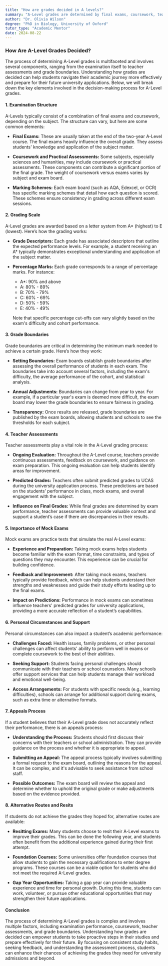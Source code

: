 ```yaml
---
title: "How are grades decided in A levels?"
summary: "A-Level grades are determined by final exams, coursework, teacher assessments, and grade boundaries, guiding students in their academic journey."
author: "Dr. Olivia Wilson"
degree: "PhD in Biology, University of Oxford"
tutor_type: "Academic Mentor"
date: 2024-08-22
---
```


### How Are A-Level Grades Decided?

The process of determining A-Level grades is multifaceted and involves several components, ranging from the examination itself to teacher assessments and grade boundaries. Understanding how grades are decided can help students navigate their academic journey more effectively and prepare for their future university applications. Below, we will break down the key elements involved in the decision-making process for A-Level grades.

#### 1. Examination Structure

A-Levels typically consist of a combination of final exams and coursework, depending on the subject. The structure can vary, but here are some common elements:

- **Final Exams:** These are usually taken at the end of the two-year A-Level course. The final exams heavily influence the overall grade. They assess students' knowledge and application of the subject matter.
  
- **Coursework and Practical Assessments:** Some subjects, especially sciences and humanities, may include coursework or practical assessments. These components can contribute a significant portion of the final grade. The weight of coursework versus exams varies by subject and exam board.

- **Marking Schemes:** Each exam board (such as AQA, Edexcel, or OCR) has specific marking schemes that detail how each question is scored. These schemes ensure consistency in grading across different exam sessions.

#### 2. Grading Scale

A-Level grades are awarded based on a letter system from A* (highest) to E (lowest). Here’s how the grading works:

- **Grade Descriptors:** Each grade has associated descriptors that outline the expected performance levels. For example, a student receiving an A* typically demonstrates exceptional understanding and application of the subject matter.

- **Percentage Marks:** Each grade corresponds to a range of percentage marks. For instance:
  - A*: 90% and above
  - A: 80% - 89%
  - B: 70% - 79%
  - C: 60% - 69%
  - D: 50% - 59%
  - E: 40% - 49%
  
  Note that specific percentage cut-offs can vary slightly based on the exam's difficulty and cohort performance.

#### 3. Grade Boundaries

Grade boundaries are critical in determining the minimum mark needed to achieve a certain grade. Here’s how they work:

- **Setting Boundaries:** Exam boards establish grade boundaries after assessing the overall performance of students in each exam. The boundaries take into account several factors, including the exam's difficulty, the average performance of the cohort, and statistical analysis.

- **Annual Adjustments:** Boundaries can change from year to year. For example, if a particular year's exam is deemed more difficult, the exam board may lower the grade boundaries to ensure fairness in grading.

- **Transparency:** Once results are released, grade boundaries are published by the exam boards, allowing students and schools to see the thresholds for each subject.

#### 4. Teacher Assessments

Teacher assessments play a vital role in the A-Level grading process:

- **Ongoing Evaluation:** Throughout the A-Level course, teachers provide continuous assessments, feedback on coursework, and guidance on exam preparation. This ongoing evaluation can help students identify areas for improvement.

- **Predicted Grades:** Teachers often submit predicted grades to UCAS during the university application process. These predictions are based on the students’ performance in class, mock exams, and overall engagement with the subject.

- **Influence on Final Grades:** While final grades are determined by exam performance, teacher assessments can provide valuable context and support a student’s case if there are discrepancies in their results.

#### 5. Importance of Mock Exams

Mock exams are practice tests that simulate the real A-Level exams:

- **Experience and Preparation:** Taking mock exams helps students become familiar with the exam format, time constraints, and types of questions they may encounter. This experience can be crucial for building confidence.

- **Feedback and Improvement:** After taking mock exams, teachers typically provide feedback, which can help students understand their strengths and weaknesses and guide their study efforts leading up to the final exams.

- **Impact on Predictions:** Performance in mock exams can sometimes influence teachers' predicted grades for university applications, providing a more accurate reflection of a student’s capabilities.

#### 6. Personal Circumstances and Support

Personal circumstances can also impact a student’s academic performance:

- **Challenges Faced:** Health issues, family problems, or other personal challenges can affect students' ability to perform well in exams or complete coursework to the best of their abilities.

- **Seeking Support:** Students facing personal challenges should communicate with their teachers or school counselors. Many schools offer support services that can help students manage their workload and emotional well-being.

- **Access Arrangements:** For students with specific needs (e.g., learning difficulties), schools can arrange for additional support during exams, such as extra time or alternative formats.

#### 7. Appeals Process

If a student believes that their A-Level grade does not accurately reflect their performance, there is an appeals process:

- **Understanding the Process:** Students should first discuss their concerns with their teachers or school administration. They can provide guidance on the process and whether it is appropriate to appeal.

- **Submitting an Appeal:** The appeal process typically involves submitting a formal request to the exam board, outlining the reasons for the appeal. It can be complex, and it's advisable to seek assistance from school staff.

- **Possible Outcomes:** The exam board will review the appeal and determine whether to uphold the original grade or make adjustments based on the evidence provided.

#### 8. Alternative Routes and Resits

If students do not achieve the grades they hoped for, alternative routes are available:

- **Resitting Exams:** Many students choose to resit their A-Level exams to improve their grades. This can be done the following year, and students often benefit from the additional experience gained during their first attempt.

- **Foundation Courses:** Some universities offer foundation courses that allow students to gain the necessary qualifications to enter degree programs. These courses can be a viable option for students who did not meet the required A-Level grades.

- **Gap Year Opportunities:** Taking a gap year can provide valuable experience and time for personal growth. During this time, students can work, volunteer, or pursue other educational opportunities that may strengthen their future applications.

#### Conclusion

The process of determining A-Level grades is complex and involves multiple factors, including examination performance, coursework, teacher assessments, and grade boundaries. Understanding how grades are decided can empower students to take proactive steps in their studies and prepare effectively for their future. By focusing on consistent study habits, seeking feedback, and understanding the assessment process, students can enhance their chances of achieving the grades they need for university admissions and beyond.
    